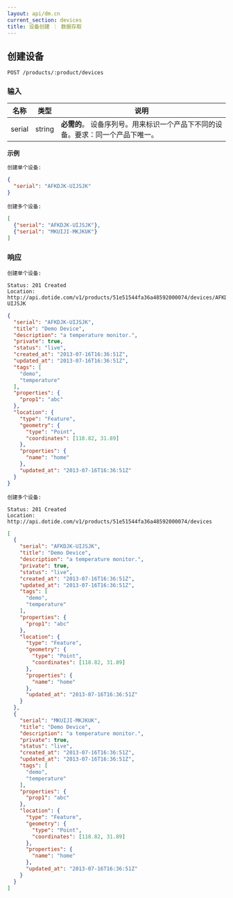 ```yaml
---
layout: api/dm.cn
current_section: devices
title: 设备创建 ｜ 数据存取
---
```


## 创建设备

    POST /products/:product/devices

### 输入

| 名称  | 类型     | 说明 |
| ------ | ------ | ------------------------------------------------------ |
| serial | string | **必需的**。 设备序列号。用来标识一个产品下不同的设备。要求：同一个产品下唯一。 |

**示例**

`创建单个设备:`

```json
{
  "serial": "AFKDJK-UIJSJK"
}
```

`创建多个设备:`

```json
[
  {"serial": "AFKDJK-UIJSJK"},
  {"serial": "MKUIJI-MKJKUK"}
]
```
### 响应

`创建单个设备:`

    Status: 201 Created
    Location: http://api.dotide.com/v1/products/51e51544fa36a48592000074/devices/AFKDJK-UIJSJK

```json
{
  "serial": "AFKDJK-UIJSJK",
  "title": "Demo Device",
  "description": "a temperature monitor.",
  "private": true,
  "status": "live",
  "created_at": "2013-07-16T16:36:51Z",
  "updated_at": "2013-07-16T16:36:51Z",
  "tags": [
    "demo",
    "temperature"
  ],
  "properties": {
    "prop1": "abc"
  },
  "location": {
    "type": "Feature",
    "geometry": {
      "type": "Point",
      "coordinates": [118.82, 31.89]
    },
    "properties": {
      "name": "home"
    },
    "updated_at": "2013-07-16T16:36:51Z"
  }
}
```

`创建多个设备:`

    Status: 201 Created
    Location: http://api.dotide.com/v1/products/51e51544fa36a48592000074/devices

```json
[
  {
    "serial": "AFKDJK-UIJSJK",
    "title": "Demo Device",
    "description": "a temperature monitor.",
    "private": true,
    "status": "live",
    "created_at": "2013-07-16T16:36:51Z",
    "updated_at": "2013-07-16T16:36:51Z",
    "tags": [
      "demo",
      "temperature"
    ],
    "properties": {
      "prop1": "abc"
    },
    "location": {
      "type": "Feature",
      "geometry": {
        "type": "Point",
        "coordinates": [118.82, 31.89]
      },
      "properties": {
        "name": "home"
      },
      "updated_at": "2013-07-16T16:36:51Z"
    }
  },
  {
    "serial": "MKUIJI-MKJKUK",
    "title": "Demo Device",
    "description": "a temperature monitor.",
    "private": true,
    "status": "live",
    "created_at": "2013-07-16T16:36:51Z",
    "updated_at": "2013-07-16T16:36:51Z",
    "tags": [
      "demo",
      "temperature"
    ],
    "properties": {
      "prop1": "abc"
    },
    "location": {
      "type": "Feature",
      "geometry": {
        "type": "Point",
        "coordinates": [118.82, 31.89]
      },
      "properties": {
        "name": "home"
      },
      "updated_at": "2013-07-16T16:36:51Z"
    }
  }
]

```
